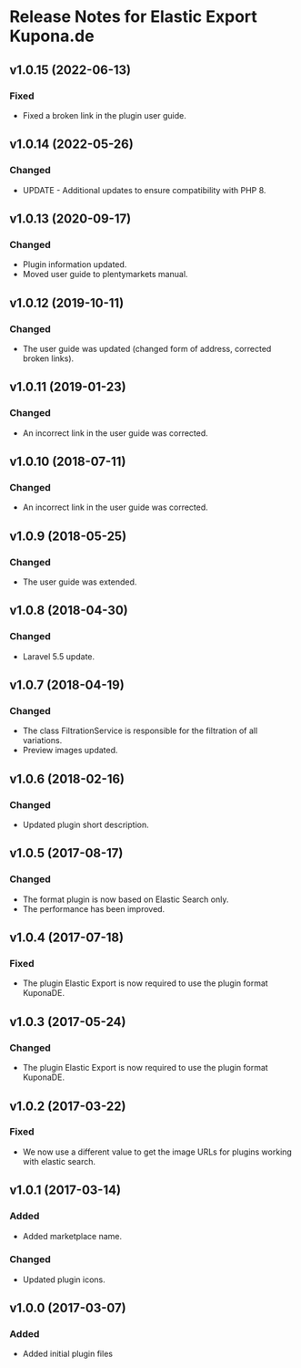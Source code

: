 # Release Notes for Elastic Export Kupona.de

## v1.0.15 (2022-06-13)

### Fixed
- Fixed a broken link in the plugin user guide.

## v1.0.14 (2022-05-26)

### Changed
- UPDATE - Additional updates to ensure compatibility with PHP 8.

## v1.0.13 (2020-09-17)

### Changed
- Plugin information updated.
- Moved user guide to plentymarkets manual.

## v1.0.12 (2019-10-11)

### Changed
- The user guide was updated (changed form of address, corrected broken links).

## v1.0.11 (2019-01-23)

### Changed
- An incorrect link in the user guide was corrected.

## v1.0.10 (2018-07-11)

### Changed
- An incorrect link in the user guide was corrected.

## v1.0.9 (2018-05-25)

### Changed
- The user guide was extended.

## v1.0.8 (2018-04-30)

### Changed
- Laravel 5.5 update.

## v1.0.7 (2018-04-19)

### Changed
- The class FiltrationService is responsible for the filtration of all variations.
- Preview images updated.

## v1.0.6 (2018-02-16)

### Changed
- Updated plugin short description.

## v1.0.5 (2017-08-17)

### Changed
- The format plugin is now based on Elastic Search only.
- The performance has been improved.

## v1.0.4 (2017-07-18)

### Fixed
- The plugin Elastic Export is now required to use the plugin format KuponaDE.

## v1.0.3 (2017-05-24)

### Changed
- The plugin Elastic Export is now required to use the plugin format KuponaDE.

## v1.0.2 (2017-03-22)

### Fixed
- We now use a different value to get the image URLs for plugins working with elastic search.

## v1.0.1 (2017-03-14)

### Added
- Added marketplace name.

### Changed
- Updated plugin icons.

## v1.0.0 (2017-03-07)

### Added
- Added initial plugin files
